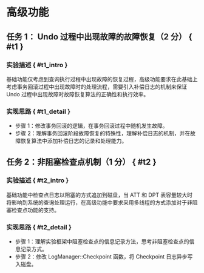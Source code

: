 # 高级功能

## 任务 1： Undo 过程中出现故障的故障恢复（2 分） { #t1 }

### 实验描述 { #t1_intro }

基础功能仅考虑到查询执行过程中出现故障的恢复过程，高级功能要求在此基础上考虑事务回滚过程中出现故障时的处理流程，需要引入补偿日志的机制来保证 Undo 过程中出现故障时故障恢复算法的正确性和执行效率。

### 实现思路 { #t1_detail }

-   步骤 1：修改事务回滚的逻辑，在事务回滚过程中随机发生故障。
-   步骤 2：理解事务回滚阶段故障恢复的特殊性，理解补偿日志的机制，并在故障恢复算法中添加补偿日志的记录和处理能力。

## 任务 2：非阻塞检查点机制（1 分） { #t2 }

### 实验描述 { #t2_intro }

基础功能中检查点日志以阻塞的方式追加到磁盘，当 ATT 和 DPT 表容量较大时将影响到系统的查询处理运行，在高级功能中要求采用多线程的方式添加对于非阻塞检查点功能的支持。

### 实现思路 { #t2_detail }

-   步骤 1：理解实验框架中阻塞检查点的信息记录方法，思考非阻塞检查点的信息记录方式。
-   步骤 2：修改 LogManager::Checkpoint 函数，将 Checkpoint 日志异步写入磁盘。

